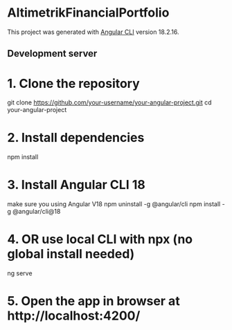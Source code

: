 # AltimetrikFinancialPortfolio

This project was generated with [Angular CLI](https://github.com/angular/angular-cli) version 18.2.16.

## Development server

# 1. Clone the repository
git clone https://github.com/your-username/your-angular-project.git
cd your-angular-project

# 2. Install dependencies
npm install

# 3.  Install Angular CLI 18 
make sure you using Angular V18
npm uninstall -g @angular/cli
npm install -g @angular/cli@18

# 4. OR use local CLI with npx (no global install needed)
 ng serve

# 5. Open the app in browser at http://localhost:4200/

